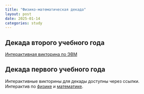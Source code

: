 ```yaml
---
title: "Физико-математическая декада"
layout: post
date: 2025-01-14
categories: study
---
```


## Декада второго учебного года

[Интерактивная викторина по ЭВМ](/pages/Math/seconddecade.html)

## Декада первого учебного года

Интерактивные викторины для декады доступны через ссылки. Интерактив по [физике] и [математике].

[физике]: /pages/Math/main.html
[математике]: /pages/Physics/main.html
